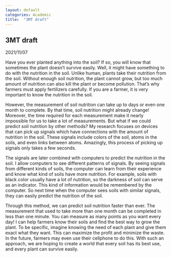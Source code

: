 ```yaml
---
layout: default
categories: Academic
title:  "3MT draft"
---  
```

## 3MT draft  
2021/11/07  
  
Have you ever planted anything into the soil? If so, you will know that sometimes the plant doesn’t survive easily. Well, it might have something to do with the nutrition in the soil. Unlike human, plants take their nutrition from the soil. Without enough soil nutrition, the plant cannot grow, but too much amount of nutrition can also kill the plant or become pollution. That’s why farmers must apply fertilizers carefully. If you are a farmer, it is very important to know the nutrition in the soil.  
  
However, the measurement of soil nutrition can take up to days or even one month to complete. By that time, soil nutrition might already change! Moreover, the time required for each measurement make it nearly impossible for us to take a lot of measurements. But what if we could predict soil nutrition by other methods? My research focuses on devices that can pick up signals which have connections with the amount of nutrition in the soil. These signals include colors of the soil, atoms in the soils, and even links between atoms. Amazingly, this process of picking up signals only takes a few seconds.  
  
The signals are later combined with computers to predict the nutrition in the soil. I allow computers to see different patterns of signals. By seeing signals from different kinds of soils, the computer can learn from their experience and know what kind of soils have more nutrition. For example, soils with black color usually have a lot of nutrition, so the darkness of soil can serve as an indicator. This kind of information would be remembered by the computer. So next time when the computer sees soils with similar signals, they can easily predict the nutrition of the soil.  
  
Through this method, we can predict soil nutrition faster than ever. The measurement that used to take more than one month can be completed in less than one minute. You can measure as many points as you want every day! I can help farmers know their soils and find the best way to grow the plant. To be specific, imagine knowing the need of each plant and give them exact what they want. This can maximize the profit and minimize the waste. In the future, farmers may even use their cellphone to do this. With such an approach, we are hoping to create a world that every soil has its best use, and every plant can survive easily.  

